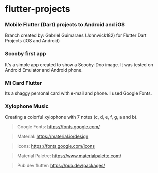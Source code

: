 # flutter-projects

### Mobile Flutter (Dart) projects to Android and iOS

Branch created by: Gabriel Guimaraes (Johnwick182) for Flutter Dart Projects (iOS and Android)

### Scooby first app
It's a simple app created to show a Scooby-Doo image.
It was tested on Android Emulator and Android phone.

### Mi Card Flutter
Its a shaggy personal card with e-mail and phone. I used Google Fonts. 

### Xylophone Music
Creating a colorful xylophone with 7 notes (c, d, e, f, g, a and b).

> Google Fonts: https://fonts.google.com/

> Material: https://material.io/design

> Icons: https://fonts.google.com/icons

> Material Paletre: https://www.materialpalette.com/

> Pub dev flutter: https://pub.dev/packages/
